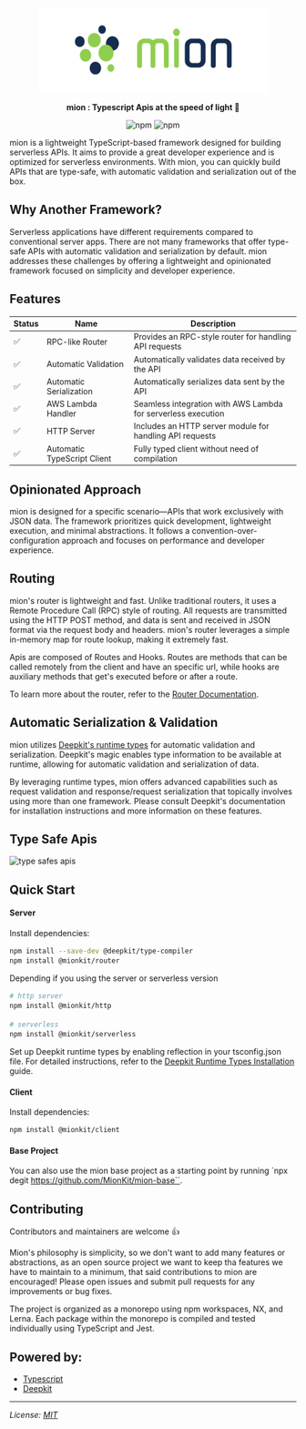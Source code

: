 <p align="center">
  <picture>
    <source media="(prefers-color-scheme: dark)" srcset="./assets/public/logo-dark.svg?raw=true">
    <source media="(prefers-color-scheme: light)" srcset="./assets/public/logo.svg?raw=true">
    <img alt='mion, a mikro kit for Typescript Serverless APIs' src='./assets/public/logo.svg?raw=true' width="403" height="150">
  </picture>
</p>

<p align="center">
  <strong>mion : Typescript Apis at the speed of light 🚀</strong><br/>
</p>

<p align=center>
  <img src="https://img.shields.io/badge/code_style-prettier-ff69b4.svg?style=flat-square&maxAge=99999999" alt="npm"  style="max-width:100%;">
  <img src="https://img.shields.io/badge/license-MIT-97ca00.svg?style=flat-square&maxAge=99999999" alt="npm"  style="max-width:100%;">
</p>

mion is a lightweight TypeScript-based framework designed for building serverless APIs. It aims to provide a great developer experience and is optimized for serverless environments. With mion, you can quickly build APIs that are type-safe, with automatic validation and serialization out of the box.

## Why Another Framework?

Serverless applications have different requirements compared to conventional server apps.
There are not many frameworks that offer type-safe APIs with automatic validation and serialization by default.
mion addresses these challenges by offering a lightweight and opinionated framework focused on simplicity and developer experience.

## Features

| Status | Name                        | Description                                                   |
| ------ | --------------------------- | ------------------------------------------------------------- |
| ✅     | RPC-like Router             | Provides an RPC-style router for handling API requests        |
| ✅     | Automatic Validation        | Automatically validates data received by the API              |
| ✅     | Automatic Serialization     | Automatically serializes data sent by the API                 |
| ✅     | AWS Lambda Handler          | Seamless integration with AWS Lambda for serverless execution |
| ✅     | HTTP Server                 | Includes an HTTP server module for handling API requests      |
| ✅     | Automatic TypeScript Client | Fully typed client without need of compilation                |

## Opinionated Approach

mion is designed for a specific scenario—APIs that work exclusively with JSON data. The framework prioritizes quick development, lightweight execution, and minimal abstractions. It follows a convention-over-configuration approach and focuses on performance and developer experience.

## Routing

mion's router is lightweight and fast. Unlike traditional routers, it uses a Remote Procedure Call (RPC) style of routing. All requests are transmitted using the HTTP POST method, and data is sent and received in JSON format via the request body and headers. mion's router leverages a simple in-memory map for route lookup, making it extremely fast.

Apis are composed of Routes and Hooks. Routes are methods that can be called remotely from the client and have an specific url, while hooks are auxiliary methods that get's executed before or after a route.

To learn more about the router, refer to the [Router Documentation](./packages/router/).

## Automatic Serialization & Validation

mion utilizes [Deepkit's runtime types](https://deepkit.io/) for automatic validation and serialization. Deepkit's magic enables type information to be available at runtime, allowing for automatic validation and serialization of data.

By leveraging runtime types, mion offers advanced capabilities such as request validation and response/request serialization that topically involves using more than one framework. Please consult Deepkit's documentation for installation instructions and more information on these features.

## Type Safe Apis

![type safes apis](https://raw.githubusercontent.com/MionKit/mion/master/assets/public/type-safe-apis.gif)

## Quick Start

#### Server

Install dependencies:

```bash
npm install --save-dev @deepkit/type-compiler
npm install @mionkit/router
```

Depending if you using the server or serverless version

```bash
# http server
npm install @mionkit/http

# serverless
npm install @mionkit/serverless
```

Set up Deepkit runtime types by enabling reflection in your tsconfig.json file. For detailed instructions, refer to the [Deepkit Runtime Types Installation](https://docs.deepkit.io/english/runtime-types.html#runtime-types-installation) guide.

#### Client

Install dependencies:

```bash
npm install @mionkit/client
```

#### Base Project

You can also use the mion base project as a starting point by running `npx degit https://github.com/MionKit/mion-base``.

## Contributing

Contributors and maintainers are welcome 👍

Mion's philosophy is simplicity, so we don't want to add many features or abstractions, as an open source project we want to keep tha features we have to maintain to a minimum, that said contributions to mion are encouraged! Please open issues and submit pull requests for any improvements or bug fixes.

The project is organized as a monorepo using npm workspaces, NX, and Lerna. Each package within the monorepo is compiled and tested individually using TypeScript and Jest.

## Powered by:

- [Typescript](https://www.typescriptlang.org/)
- [Deepkit](https://deepkit.io/)
  <!-- - [Serverless Framework](https://www.serverless.com/)  -->
  <!-- - [AWS Cognito](https://aws.amazon.com/cognito/) -->
  <!-- - [Postgres.js](https://github.com/porsager/postgres) -->

<!-- ![powered by: deepkit, serverless, mion](./assets/public/tech-stack-830x100.png?raw=true) &nbsp;&nbsp; -->

---

_License: [MIT](./LICENSE)_

